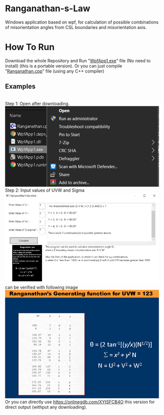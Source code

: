 
# Ranganathan-s-Law
Windows application based on wpf, for calculation of possible combinations of misorientation angles from CSL boundaries and misorientation axis.

# How To Run

Download the whole Repository and Run "[WpfApp1.exe](https://github.com/Shreyamkmr/Ranganathan-s-Law/blob/main/WpfApp1.exe "WpfApp1.exe")" file (No need to install) (this is a portable version).
Or you can just compile "[Ranganathan.cpp](https://github.com/Shreyamkmr/Ranganathan-s-Law/blob/main/Ranganathan.cpp "Ranganathan.cpp")" file (using any C++ compiler)


## Examples

<br />Step 1: Open after downloading.
![no admin permision needed](/open.png)
<br />Step 2: Input values of UVW and Sigma
<br />![output values](/output1.png)
<br />can be verified with following image
<br />![For UVW=1,2,3](/example1.png)
Or 
you can directly use https://onlinegdb.com/XYtSFCB4O this version for direct output (withput any downloading).
